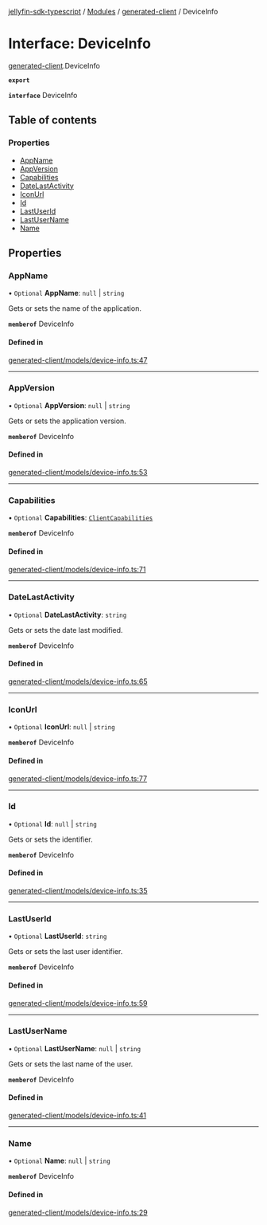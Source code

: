 [jellyfin-sdk-typescript](../README.md) / [Modules](../modules.md) / [generated-client](../modules/generated_client.md) / DeviceInfo

# Interface: DeviceInfo

[generated-client](../modules/generated_client.md).DeviceInfo

**`export`**

**`interface`** DeviceInfo

## Table of contents

### Properties

- [AppName](generated_client.DeviceInfo.md#appname)
- [AppVersion](generated_client.DeviceInfo.md#appversion)
- [Capabilities](generated_client.DeviceInfo.md#capabilities)
- [DateLastActivity](generated_client.DeviceInfo.md#datelastactivity)
- [IconUrl](generated_client.DeviceInfo.md#iconurl)
- [Id](generated_client.DeviceInfo.md#id)
- [LastUserId](generated_client.DeviceInfo.md#lastuserid)
- [LastUserName](generated_client.DeviceInfo.md#lastusername)
- [Name](generated_client.DeviceInfo.md#name)

## Properties

### AppName

• `Optional` **AppName**: ``null`` \| `string`

Gets or sets the name of the application.

**`memberof`** DeviceInfo

#### Defined in

[generated-client/models/device-info.ts:47](https://github.com/thornbill/jellyfin-sdk-typescript/blob/46678c1/src/generated-client/models/device-info.ts#L47)

___

### AppVersion

• `Optional` **AppVersion**: ``null`` \| `string`

Gets or sets the application version.

**`memberof`** DeviceInfo

#### Defined in

[generated-client/models/device-info.ts:53](https://github.com/thornbill/jellyfin-sdk-typescript/blob/46678c1/src/generated-client/models/device-info.ts#L53)

___

### Capabilities

• `Optional` **Capabilities**: [`ClientCapabilities`](generated_client.ClientCapabilities.md)

**`memberof`** DeviceInfo

#### Defined in

[generated-client/models/device-info.ts:71](https://github.com/thornbill/jellyfin-sdk-typescript/blob/46678c1/src/generated-client/models/device-info.ts#L71)

___

### DateLastActivity

• `Optional` **DateLastActivity**: `string`

Gets or sets the date last modified.

**`memberof`** DeviceInfo

#### Defined in

[generated-client/models/device-info.ts:65](https://github.com/thornbill/jellyfin-sdk-typescript/blob/46678c1/src/generated-client/models/device-info.ts#L65)

___

### IconUrl

• `Optional` **IconUrl**: ``null`` \| `string`

**`memberof`** DeviceInfo

#### Defined in

[generated-client/models/device-info.ts:77](https://github.com/thornbill/jellyfin-sdk-typescript/blob/46678c1/src/generated-client/models/device-info.ts#L77)

___

### Id

• `Optional` **Id**: ``null`` \| `string`

Gets or sets the identifier.

**`memberof`** DeviceInfo

#### Defined in

[generated-client/models/device-info.ts:35](https://github.com/thornbill/jellyfin-sdk-typescript/blob/46678c1/src/generated-client/models/device-info.ts#L35)

___

### LastUserId

• `Optional` **LastUserId**: `string`

Gets or sets the last user identifier.

**`memberof`** DeviceInfo

#### Defined in

[generated-client/models/device-info.ts:59](https://github.com/thornbill/jellyfin-sdk-typescript/blob/46678c1/src/generated-client/models/device-info.ts#L59)

___

### LastUserName

• `Optional` **LastUserName**: ``null`` \| `string`

Gets or sets the last name of the user.

**`memberof`** DeviceInfo

#### Defined in

[generated-client/models/device-info.ts:41](https://github.com/thornbill/jellyfin-sdk-typescript/blob/46678c1/src/generated-client/models/device-info.ts#L41)

___

### Name

• `Optional` **Name**: ``null`` \| `string`

**`memberof`** DeviceInfo

#### Defined in

[generated-client/models/device-info.ts:29](https://github.com/thornbill/jellyfin-sdk-typescript/blob/46678c1/src/generated-client/models/device-info.ts#L29)
